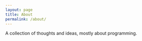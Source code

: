 ```yaml
---
layout: page
title: About
permalink: /about/
---
```

A collection of thoughts and ideas, mostly about programming.
